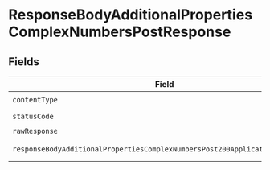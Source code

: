 # ResponseBodyAdditionalPropertiesComplexNumbersPostResponse


## Fields

| Field                                                                                                                                                                    | Type                                                                                                                                                                     | Required                                                                                                                                                                 | Description                                                                                                                                                              |
| ------------------------------------------------------------------------------------------------------------------------------------------------------------------------ | ------------------------------------------------------------------------------------------------------------------------------------------------------------------------ | ------------------------------------------------------------------------------------------------------------------------------------------------------------------------ | ------------------------------------------------------------------------------------------------------------------------------------------------------------------------ |
| `contentType`                                                                                                                                                            | *string*                                                                                                                                                                 | :heavy_check_mark:                                                                                                                                                       | N/A                                                                                                                                                                      |
| `statusCode`                                                                                                                                                             | *int*                                                                                                                                                                    | :heavy_check_mark:                                                                                                                                                       | N/A                                                                                                                                                                      |
| `rawResponse`                                                                                                                                                            | [\Psr\Http\Message\ResponseInterface](https://www.php-fig.org/psr/psr-7/#33-psrhttpmessageresponseinterface)                                                             | :heavy_minus_sign:                                                                                                                                                       | N/A                                                                                                                                                                      |
| `responseBodyAdditionalPropertiesComplexNumbersPost200ApplicationJSONObject`                                                                                             | [?ResponseBodyAdditionalPropertiesComplexNumbersPost200ApplicationJSON](../../models/operations/ResponseBodyAdditionalPropertiesComplexNumbersPost200ApplicationJSON.md) | :heavy_minus_sign:                                                                                                                                                       | OK                                                                                                                                                                       |